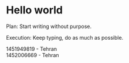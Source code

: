 # Hello world

﻿Plan:
Start writing without purpose.

Execution:
Keep typing, do as much as possible.

1451949819 - Tehran  
1452006669 - Tehran

